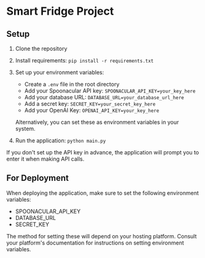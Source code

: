 # Smart Fridge Project

## Setup

1. Clone the repository
2. Install requirements: `pip install -r requirements.txt`
3. Set up your environment variables:
   - Create a `.env` file in the root directory
   - Add your Spoonacular API key: `SPOONACULAR_API_KEY=your_key_here`
   - Add your database URL: `DATABASE_URL=your_database_url_here`
   - Add a secret key: `SECRET_KEY=your_secret_key_here`
   - Add your OpenAI Key: `OPENAI_API_KEY=your_key_here`

   Alternatively, you can set these as environment variables in your system.

4. Run the application: `python main.py`

If you don't set up the API key in advance, the application will prompt you to enter it when making API calls.

## For Deployment

When deploying the application, make sure to set the following environment variables:
- SPOONACULAR_API_KEY
- DATABASE_URL
- SECRET_KEY

The method for setting these will depend on your hosting platform. Consult your platform's documentation for instructions on setting environment variables.